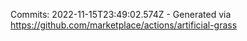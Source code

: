 Commits: 2022-11-15T23:49:02.574Z - Generated via https://github.com/marketplace/actions/artificial-grass
<br>
